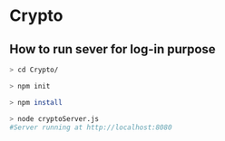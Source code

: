 # Crypto

## How to run sever for log-in purpose

```bash
> cd Crypto/

> npm init

> npm install

> node cryptoServer.js 
#Server running at http://localhost:8080
```